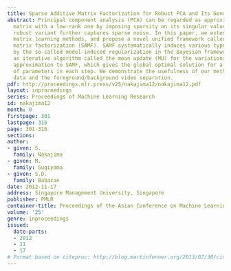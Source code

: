 ```yaml
---
title: Sparse Additive Matrix Factorization for Robust PCA and Its Generalization
abstract: Principal component analysis (PCA) can be regarded as approximating a data
  matrix with a low-rank one by imposing sparsity on its singular values, and its
  robust variant further captures sparse noise. In this paper, we extend such sparse
  matrix learning methods, and propose a novel unified framework called sparse additive
  matrix factorization (SAMF). SAMF systematically induces various types of sparsity
  by the so-called model-induced regularization in the Bayesian framework. We propose
  an iterative algorithm called the mean update (MU) for the variational Bayesian
  approximation to SAMF, which gives the global optimal solution for a large subset
  of parameters in each step. We demonstrate the usefulness of our method on artificial
  data and the foreground/background video separation.
pdf: http://proceedings.mlr.press/v25/nakajima12/nakajima12.pdf
layout: inproceedings
series: Proceedings of Machine Learning Research
id: nakajima12
month: 0
firstpage: 301
lastpage: 316
page: 301-316
sections: 
author:
- given: S.
  family: Nakajima
- given: M.
  family: Sugiyama
- given: S.D.
  family: Babacan
date: 2012-11-17
address: Singapore Management University, Singapore
publisher: PMLR
container-title: Proceedings of the Asian Conference on Machine Learning
volume: '25'
genre: inproceedings
issued:
  date-parts:
  - 2012
  - 11
  - 17
# Format based on citeproc: http://blog.martinfenner.org/2013/07/30/citeproc-yaml-for-bibliographies/
---
```

